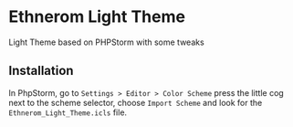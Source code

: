 # Ethnerom Light Theme

Light Theme based on PHPStorm with some tweaks

## Installation

In PhpStorm, go to `Settings > Editor > Color Scheme` press the little cog next to the scheme selector, choose `Import Scheme` and look for the `Ethnerom_Light_Theme.icls` file.

